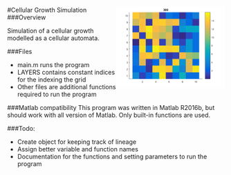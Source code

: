 #Cellular Growth Simulation
<img src = "img/[12,16].[10,10].300.SPLIT_TIME.png" align = "right" width = "50%" height = "50%">
###Overview

Simulation of a cellular growth modelled as a cellular automata.

###Files
* main.m runs the program
* LAYERS contains constant indices for the indexing the grid
* Other files are additional functions required to run the program

###Matlab compatibility
This program was written in Matlab R2016b, but should work with all version of Matlab. Only built-in functions are used.

###Todo:
* Create object for keeping track of lineage
* Assign better variable and function names
* Documentation for the functions and setting parameters to run the program
